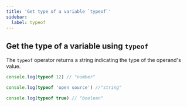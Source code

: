 ```yaml
---
title: 'Get type of a variable `typeof`'
sidebar:
  label: typeof
---
```


## Get the type of a variable using `typeof`

The `typeof` operator returns a string indicating the type of the operand's value.

```javascript
console.log(typeof 12) // "number"

console.log(typeof 'open source') //"string"

console.log(typeof true) // "boolean"
```
